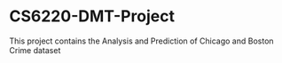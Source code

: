# CS6220-DMT-Project
This project contains the Analysis and Prediction of Chicago and Boston Crime dataset
